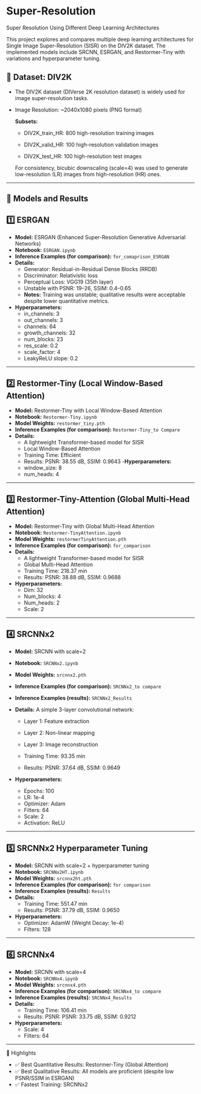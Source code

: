 # Super-Resolution
Super Resolution Using Different Deep Learning Architectures

This project explores and compares multiple deep learning architectures for Single Image Super-Resolution (SISR) on the DIV2K dataset. The implemented models include SRCNN, ESRGAN, and Restormer-Tiny with variations and hyperparameter tuning.

## 📂 Dataset: DIV2K

- The DIV2K dataset (DIVerse 2K resolution dataset) is widely used for image super-resolution tasks.

- Image Resolution: ~2040x1080 pixels (PNG format)

  **Subsets:**

    - DIV2K_train_HR: 800 high-resolution training images

    - DIV2K_valid_HR: 100 high-resolution validation images

    - DIV2K_test_HR: 100 high-resolution test images

  For consistency, bicubic downscaling (scale=4) was used to generate low-resolution (LR) images from high-resolution (HR) ones.

----------------------------------------------------------------------------------
## 🧠 Models and Results

## 1️⃣ ESRGAN
- **Model:** ESRGAN (Enhanced Super-Resolution Generative Adversarial Networks)  
- **Notebook:** `ESRGAN.ipynb`   
- **Inference Examples (for comparison):** `for_comaprison_ESRGAN`
- **Details:**
    - Generator: Residual-in-Residual Dense Blocks (RRDB)
    - Discriminator: Relativistic loss
    - Perceptual Loss: VGG19 (35th layer)
    - Unstable with PSNR: 19–26, SSIM: 0.4–0.65
    - **Notes:** Training was unstable; qualitative results were acceptable despite lower quantitative metrics.
- **Hyperparameters:**
    - in_channels: 3
    - out_channels: 3
    - channels: 64
    - growth_channels: 32
    - num_blocks: 23
    - res_scale: 0.2
    - scale_factor: 4
    - LeakyReLU slope: 0.2
 
----------------------------------------------------------------------------------

## 2️⃣ Restormer-Tiny (Local Window-Based Attention)
- **Model:** Restormer-Tiny with Local Window-Based Attention  
- **Notebook:** `Restormer-Tiny.ipynb`  
- **Model Weights:** `restormer_tiny.pth`  
- **Inference Examples (for comparison):** `Restormer-Tiny_to Compare`
- **Details:**
   - A lightweight Transformer-based model for SISR
   - Local Window-Based Attention
   - Training Time: Efficient
   - Results: PSNR: 38.55 dB, SSIM: 0.9643
-**Hyperparameters:**
   - window_size: 8
   - num_heads: 4
----------------------------------------------------------------------------------

## 3️⃣ Restormer-Tiny-Attention (Global Multi-Head Attention)
- **Model:** Restormer-Tiny with Global Multi-Head Attention  
- **Notebook:** `Restormer-TinyAttention.ipynb`  
- **Model Weights:** `restormerTinyAttention.pth`  
- **Inference Examples (for comparison):** `for_comparison`
- **Details:**
   - A lightweight Transformer-based model for SISR
   - Global Multi-Head Attention
   - Training Time: 218.37 min
   - Results: PSNR: 38.88 dB, SSIM: 0.9688
- **Hyperparameters:**
   - Dim: 32
   - Num_blocks: 4
   - Num_heads: 2
   - Scale: 2

----------------------------------------------------------------------------------

## 4️⃣ SRCNNx2
- **Model:** SRCNN with scale=2  
- **Notebook:** `SRCNNx2.ipynb`  
- **Model Weights:** `srcnnx2.pth`  
- **Inference Examples (for comparison):** `SRCNNx2_to compare`
- **Inference Examples (results):** `SRCNNx2_Results`
- **Details:**
    A simple 3-layer convolutional network:

   - Layer 1: Feature extraction
   - Layer 2: Non-linear mapping
   - Layer 3: Image reconstruction
     
  - Training Time: 93.35 min
  - Results: PSNR: 37.64 dB, SSIM: 0.9649
  
- **Hyperparameters:**
    - Epochs: 100
    - LR: 1e-4
    - Optimizer: Adam
    - Filters: 64
    - Scale: 2
    - Activation: ReLU

   
----------------------------------------------------------------------------------

## 5️⃣ SRCNNx2 Hyperparameter Tuning
- **Model:** SRCNN with scale=2 + hyperparameter tuning  
- **Notebook:** `SRCNNx2HT.ipynb`  
- **Model Weights:** `srcnnx2ht.pth`  
- **Inference Examples (for comparison):** `for comparison`
- **Inference Examples (results):** `Results`
- **Details:**
   -  Training Time: 551.47 min
   -  Results: PSNR: 37.79 dB, SSIM: 0.9650
- **Hyperparameters:**
   -  Optimizer: AdamW (Weight Decay: 1e-4)
   -  Filters: 128

----------------------------------------------------------------------------------

## 6️⃣ SRCNNx4
- **Model:** SRCNN with scale=4  
- **Notebook:** `SRCNNx4.ipynb`  
- **Model Weights:** `srcnnx4.pth`  
- **Inference Examples (for comparison):** `SRCNNx4_to compare`
- **Inference Examples (results):** `SRCNNx4_Results`
- **Details:**
   -  Training Time: 106.41 min
   -  Results: PSNR: PSNR: 33.75 dB, SSIM: 0.9212
- **Hyperparameters:**
   -  Scale: 4
   -  Filters: 64
----------------------------------------------------------------------------------

🚀 Highlights

- ✅ Best Quantitative Results: Restormer-Tiny (Global Attention)
- ✅ Best Qualitative Results: All models are proficient (despite low PSNR/SSIM in ESRGAN)
- ✅ Fastest Training: SRCNNx2





